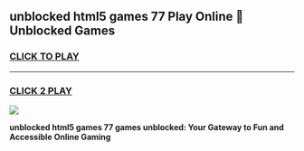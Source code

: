 
## unblocked html5 games 77 Play Online 👋 Unblocked Games
<h3>
<a href="https://premium.freeplayer.one?title=unblocked_html5_games_77&ref=19F">CLICK TO PLAY</a></h3>
<hr>

<h3>
<a href="https://premium.freeplayer.one?title=unblocked_html5_games_77&ref=19F">CLICK 2 PLAY</a>
  
</h3>

<a href="https://premium.freeplayer.one?title=unblocked_html5_games_77&ref=19F"><img src="https://clearcache.store/games.png"></a>


**unblocked html5 games 77 games unblocked: Your Gateway to Fun and Accessible Online Gaming**
